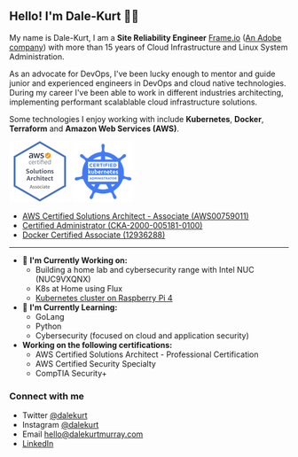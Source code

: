 ## Hello! I'm Dale-Kurt 👋🏼

My name is Dale-Kurt, I am a **Site Reliability Engineer** [Frame.io](https://www.frame.io) ([An Adobe company](https://news.adobe.com/news/news-details/2021/Adobe-Completes-Acquisition-of-Frame.io/default.aspx)) with more than 15 years of Cloud Infrastructure and Linux System Administration. 

As an advocate for DevOps, I've been lucky enough to mentor and guide junior and experienced engineers in DevOps and cloud native technologies. During my career I've been able to work in different industries architecting, implementing performant scalablable cloud infrastructure solutions. 

Some technologies I enjoy working with include **Kubernetes**, **Docker**, **Terraform** and **Amazon Web Services (AWS)**.

![AWS Certified Solutions Architect - Associate (AWS00759011](https://github.com/dalekurt/dalekurt/blob/master/assets/AWS-SolArchitect-Associate.png "AWS Certified Solutions Architect - Associate (AWS00759011") ![Certified Administrator (CKA-2000-005181-0100]( https://github.com/dalekurt/dalekurt/blob/master/assets/cka%2Bfrom%2Bcncfsite%2B_281_29.png "Certified Administrator (CKA-2000-005181-0100")

- [ AWS Certified Solutions Architect - Associate (AWS00759011)](https://www.certmetrics.com/amazon/public/badge.aspx?i=1&t=c&d=2019-03-29&ci=AWS00759011)
- [Certified Administrator (CKA-2000-005181-0100)](https://ti-user-certificates.s3.amazonaws.com/e0df7fbf-a057-42af-8a1f-590912be5460/f1a8b5b5-c969-534f-a348-1de6496d0674-dale-kurt-murray-certified-kubernetes-administrator-cka-certificate.pdf)
- [Docker Certified Associate (12936288)](https://credentials.docker.com/abb3448e-0232-4e56-9d55-4d2d1297ff3c)

---

- 🔬 **I'm Currently Working on:**
  -  Building a home lab and cybersecurity range with Intel NUC (NUC9VXQNX)
  - K8s at Home using Flux
  - [Kubernetes cluster on Raspberry Pi 4](https://github.com/dalekurt/kubernetes-the-fun-way)
- 🌱 **I'm Currently Learning:**
  -  GoLang
  -  Python
  -  Cybersecurity (focused on cloud and application security)
- **Working on the following certifications:**
  - AWS Certified Solutions Architect - Professional Certification
  - AWS Certified Security Specialty
  - CompTIA Security+

### Connect with me
- Twitter [@dalekurt](https://www.twitter.com/dalekurt)
- Instagram [@dalekurt](https://www.instagram.com/dalekurt)
- Email [hello@dalekurtmurray.com](mailto:hello@dalekurtmurray.com)
- [LinkedIn](https://www.linkedin.com/in/dalekurtmurray/)
